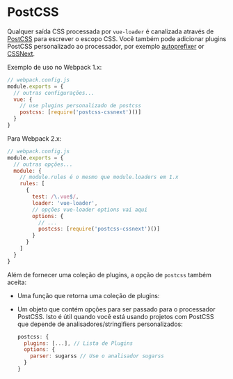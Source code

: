 # PostCSS

Qualquer saída CSS processada por `vue-loader` é canalizada através de [PostCSS](https://github.com/postcss/postcss) para escrever o escopo CSS. Você também pode adicionar plugins PostCSS personalizado ao processador, por exemplo [autoprefixer](https://github.com/postcss/autoprefixer) or [CSSNext](http://cssnext.io/).

Exemplo de uso no Webpack 1.x:

```js
// webpack.config.js
module.exports = {
  // outras configurações...
  vue: {
    // use plugins personalizado de postcss
    postcss: [require('postcss-cssnext')()]
  }
}
```

Para Webpack 2.x:

```js
// webpack.config.js
module.exports = {
  // outras opções...
  module: {
    // module.rules é o mesmo que module.loaders em 1.x
    rules: [
      {
        test: /\.vue$/,
        loader: 'vue-loader',
        // opções vue-loader options vai aqui
        options: {
          // ...
          postcss: [require('postcss-cssnext')()]
        }
      }
    ]
  }
}
```

Além de fornecer uma coleção de plugins, a opção de `postcss` também aceita:

* Uma função que retorna uma coleção de plugins:

* Um objeto que contém opções para ser passado para o processador PostCSS. Isto é útil quando você está usando projetos com PostCSS que depende de analisadores/stringifiers personalizados:

  ```js
  postcss: {
    plugins: [...], // Lista de Plugins
    options: {
      parser: sugarss // Use o analisador sugarss
    }
  }
  ```